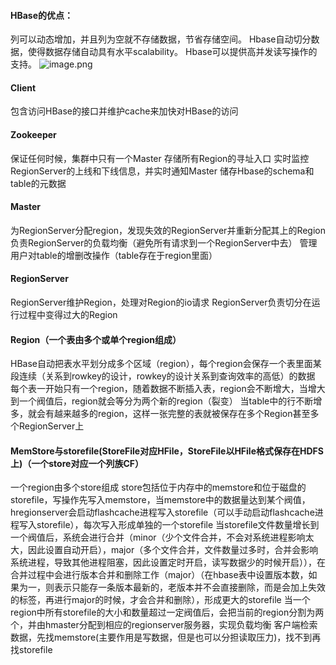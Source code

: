 #### HBase的优点：
列可以动态增加，并且列为空就不存储数据，节省存储空间。
Hbase自动切分数据，使得数据存储自动具有水平scalability。
Hbase可以提供高并发读写操作的支持。
 ![image.png](0)
#### Client
包含访问HBase的接口并维护cache来加快对HBase的访问
#### Zookeeper
保证任何时候，集群中只有一个Master
存储所有Region的寻址入口
实时监控RegionServer的上线和下线信息，并实时通知Master
储存Hbase的schema和table的元数据
#### Master
为RegionServer分配region，发现失效的RegionServer并重新分配其上的Region
负责RegionServer的负载均衡（避免所有请求到一个RegionServer中去）
管理用户对table的增删改操作（table存在于region里面）
#### RegionServer
RegionServer维护Region，处理对Region的io请求
RegionServer负责切分在运行过程中变得过大的Region
#### Region（一个表由多个或单个region组成）
HBase自动把表水平划分成多个区域（region），每个region会保存一个表里面某段连续（关系到rowkey的设计，rowkey的设计关系到查询效率的高低）的数据
每个表一开始只有一个region，随着数据不断插入表，region会不断增大，当增大到一个阀值后，region就会等分为两个新的region（裂变）
当table中的行不断增多，就会有越来越多的region，这样一张完整的表就被保存在多个Region甚至多个RegionServer上
#### MemStore与storefile(StoreFile对应HFile，StoreFile以HFile格式保存在HDFS上)（一个store对应一个列族CF）
一个region由多个store组成
store包括位于内存中的memstore和位于磁盘的storefile，写操作先写入memstore，当memstore中的数据量达到某个阀值，hregionserver会启动flashcache进程写入storefile（可以手动启动flashcache进程写入storefile），每次写入形成单独的一个storefile
当storefile文件数量增长到一个阀值后，系统会进行合并（minor（少个文件合并，不会对系统进程影响太大，因此设置自动开启），major（多个文件合并，文件数量过多时，合并会影响系统进程，导致其他进程阻塞，因此设置定时开启，读写数据少的时候开启）），在合并过程中会进行版本合并和删除工作（major）（在hbase表中设置版本数，如果为一，则表示只能存一条版本最新的，老版本并不会直接删除，而是会加上失效的标签，再进行major的时候，才会合并和删除），形成更大的storefile
当一个region中所有storefile的大小和数量超过一定阀值后，会把当前的region分割为两个，并由hmaster分配到相应的regionserver服务器，实现负载均衡
客户端检索数据，先找memstore(主要作用是写数据，但是也可以分担读取压力)，找不到再找storefile
